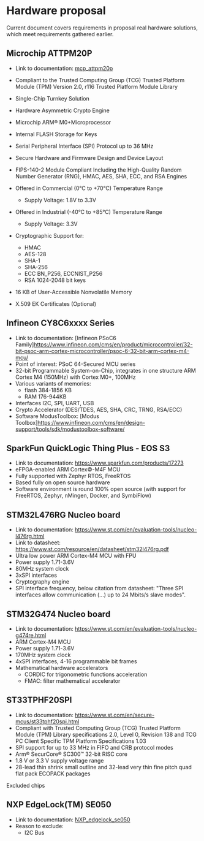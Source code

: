 # Hardware proposal

Current document covers requirements in proposal real hardware solutions,
which meet requirements gathered earlier.

## Microchip ATTPM20P

* Link to documentation: [mcp_attpm20p](https://ww1.microchip.com/downloads/en/DeviceDoc/ATTPM20P-Trusted-Platform-Module-TPM-2.0-SPI-Interface-Summary-Data-Sheet-DS40002082A.pdf)
* Compliant to the Trusted Computing Group (TCG) Trusted Platform Module (TPM)
Version 2.0, r116 Trusted Platform Module Library
* Single-Chip Turnkey Solution
* Hardware Asymmetric Crypto Engine
* Microchip ARM® M0+Microprocessor
* Internal FLASH Storage for Keys
* Serial Peripheral Interface (SPI) Protocol up to 36 MHz
* Secure Hardware and Firmware Design and Device Layout
* FIPS-140-2 Module Compliant Including the High-Quality Random Number
Generator (RNG), HMAC, AES, SHA, ECC, and RSA Engines

* Offered in Commercial (0°C to +70°C) Temperature Range
  * Supply Voltage: 1.8V to 3.3V
* Offered in Industrial (-40°C to +85°C) Temperature Range
  * Supply Voltage: 3.3V
* Cryptographic Support for:
  * HMAC
  * AES-128
  * SHA-1
  * SHA-256
  * ECC BN_P256, ECCNIST_P256
  * RSA 1024-2048 bit keys
* 16 KB of User-Accessible Nonvolatile Memory
* X.509 EK Certificates (Optional)

## Infineon CY8C6xxxx Series

* Link to documentation: [Infineon PSoC6 Family]<https://www.infineon.com/cms/en/product/microcontroller/32-bit-psoc-arm-cortex-microcontroller/psoc-6-32-bit-arm-cortex-m4-mcu/>
* Point of interest: PSoC 64-Secured MCU series
* 32-bit Programmable System-on-Chip, integrates in one structure
ARM Cortex M4 (150MHz) with Cortex M0+, 100MHz
* Various variants of memories:
  * flash 384-1856 KB
  * RAM 176-944KB
* Interfaces I2C, SPI, UART, USB
* Crypto Accelerator (DES/TDES, AES, SHA, CRC, TRNG, RSA/ECC)
* Software ModusToolbox: [Modus Toolbox]<https://www.infineon.com/cms/en/design-support/tools/sdk/modustoolbox-software/>

## SparkFun QuickLogic Thing Plus - EOS S3

* Link to documentation: <https://www.sparkfun.com/products/17273>
* eFPGA-enabled ARM  Cortex©-M4F MCU
* Fully supported with Zephyr RTOS, FreeRTOS
* Based fully on open source hardware
* Software environment is round 100% open source
(with support for FreeRTOS, Zephyr, nMingen, Docker, and SymbiFlow)

## STM32L476RG Nucleo board

* Link to documentation: <https://www.st.com/en/evaluation-tools/nucleo-l476rg.html>
* Link to datasheet: <https://www.st.com/resource/en/datasheet/stm32l476rg.pdf>
* Ultra low power ARM Cortex-M4 MCU with FPU
* Power supply 1.71-3.6V
* 80MHz system clock
* 3xSPI interfaces
* Cryptography engine
* SPI interface frequency, below citation from datasheet:
"Three SPI interfaces allow communication (...) up to 24 Mbits/s
slave modes".

## STM32G474 Nucleo board

* Link to documentation: <https://www.st.com/en/evaluation-tools/nucleo-g474re.html>
* ARM Cortex-M4 MCU
* Power supply 1.71-3.6V
* 170MHz system clock
* 4xSPI interfaces, 4-16 programmable bit frames
* Mathematical hardware accelerators
  * CORDIC for trigonometric functions acceleration
  * FMAC: filter mathematical accelerator

## ST33TPHF20SPI

* Link to documentation: <https://www.st.com/en/secure-mcus/st33tphf20spi.html>
* Compliant with Trusted Computing Group (TCG) Trusted Platform Module (TPM)
Library specifications 2.0, Level 0, Revision 138 and TCG PC Client Specific
TPM Platform Specifications 1.03
* SPI support for up to 33 MHz in FIFO and CRB protocol modes
* Arm® SecurCore® SC300™ 32-bit RISC core
* 1.8 V or 3.3 V supply voltage range
* 28-lead thin shrink small outline and 32-lead very thin fine pitch quad flat
pack ECOPACK packages

Excluded chips

## NXP EdgeLock(TM) SE050

* Link to documentation: [NXP_edgelock_se050](https://www.nxp.com/docs/en/white-paper/NXP_SE050_USE_CASE07_WP.pdf)
* Reason to exclude:
  * I2C Bus
